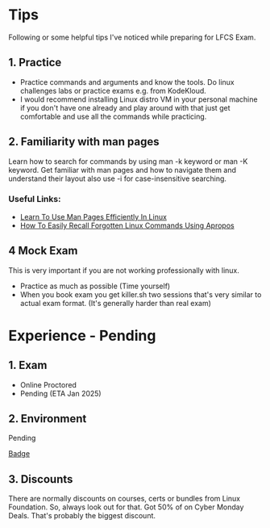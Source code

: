 # Tips

Following or some helpful tips I've noticed while preparing for LFCS Exam.

## 1. Practice

- Practice commands and arguments and know the tools. Do linux challenges labs or practice exams e.g. from KodeKloud.
- I would recommend installing Linux distro VM in your personal machine if you don't have one already and play around with that just get comfortable and use all the commands while practicing.

## 2. Familiarity with man pages

Learn how to search for commands by using man -k keyword or man -K keyword. Get familiar with man pages and how to navigate them and understand their layout also use -i for case-insensitive searching. 

### Useful Links:
- [Learn To Use Man Pages Efficiently In Linux](https://ostechnix.com/learn-use-man-pages-efficiently/)
- [How To Easily Recall Forgotten Linux Commands Using Apropos](https://ostechnix.com/easily-recall-forgotten-linux-commands/)

## 4 Mock Exam

This is very important if you are not working professionally with linux.
- Practice as much as possible (Time yourself)
- When you book exam you get killer.sh two sessions that's very similar to actual exam format. (It's generally harder than real exam)

#  Experience - Pending

## 1. Exam 

- Online Proctored
- Pending (ETA Jan 2025)


## 2. Environment

Pending 


[Badge](https://www.credly.com/badges//public_url)

## 3. Discounts

There are normally discounts on courses, certs or bundles from Linux Foundation. So, always look out for that. 
Got 50% of on Cyber Monday Deals. That's probably the biggest discount.
